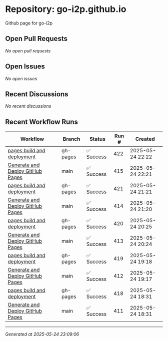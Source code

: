 # Repository: go-i2p.github.io

Github page for go-i2p

## Open Pull Requests


*No open pull requests*


## Open Issues


*No open issues*


## Recent Discussions


*No recent discussions*


## Recent Workflow Runs


| Workflow | Branch | Status | Run # | Created |
|----------|--------|--------|-------|---------|
| [pages build and deployment](https://github.com/go-i2p/go-i2p.github.io/actions/runs/15231518092) | gh-pages | ✅ Success | 422 | 2025-05-24 22:22 |
| [Generate and Deploy GitHub Pages](https://github.com/go-i2p/go-i2p.github.io/actions/runs/15231513842) | main | ✅ Success | 415 | 2025-05-24 22:21 |
| [pages build and deployment](https://github.com/go-i2p/go-i2p.github.io/actions/runs/15231087023) | gh-pages | ✅ Success | 421 | 2025-05-24 21:21 |
| [Generate and Deploy GitHub Pages](https://github.com/go-i2p/go-i2p.github.io/actions/runs/15231081606) | main | ✅ Success | 414 | 2025-05-24 21:20 |
| [pages build and deployment](https://github.com/go-i2p/go-i2p.github.io/actions/runs/15230676700) | gh-pages | ✅ Success | 420 | 2025-05-24 20:25 |
| [Generate and Deploy GitHub Pages](https://github.com/go-i2p/go-i2p.github.io/actions/runs/15230671314) | main | ✅ Success | 413 | 2025-05-24 20:24 |
| [pages build and deployment](https://github.com/go-i2p/go-i2p.github.io/actions/runs/15230214119) | gh-pages | ✅ Success | 419 | 2025-05-24 19:18 |
| [Generate and Deploy GitHub Pages](https://github.com/go-i2p/go-i2p.github.io/actions/runs/15230209139) | main | ✅ Success | 412 | 2025-05-24 19:17 |
| [pages build and deployment](https://github.com/go-i2p/go-i2p.github.io/actions/runs/15229870073) | gh-pages | ✅ Success | 418 | 2025-05-24 18:31 |
| [Generate and Deploy GitHub Pages](https://github.com/go-i2p/go-i2p.github.io/actions/runs/15229865188) | main | ✅ Success | 411 | 2025-05-24 18:31 |



---
*Generated at 2025-05-24 23:09:06*
